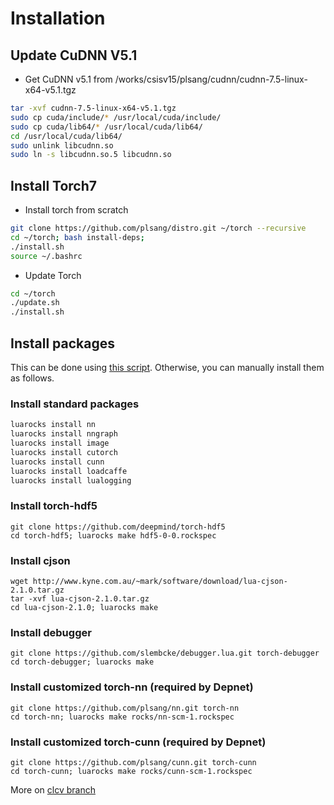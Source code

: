 # Installation

## Update CuDNN V5.1
  - Get CuDNN v5.1 from /works/csisv15/plsang/cudnn/cudnn-7.5-linux-x64-v5.1.tgz
    
  ```bash
  tar -xvf cudnn-7.5-linux-x64-v5.1.tgz
  sudo cp cuda/include/* /usr/local/cuda/include/
  sudo cp cuda/lib64/* /usr/local/cuda/lib64/
  cd /usr/local/cuda/lib64/
  sudo unlink libcudnn.so
  sudo ln -s libcudnn.so.5 libcudnn.so
  ```
  
## Install Torch7
  - Install torch from scratch
  
  ```bash
  git clone https://github.com/plsang/distro.git ~/torch --recursive
  cd ~/torch; bash install-deps;
  ./install.sh
  source ~/.bashrc
  ```
  - Update Torch
  
  ```bash
  cd ~/torch
  ./update.sh
  ./install.sh
  ```
  
## Install packages
This can be done using [this script](https://github.com/mynlp/depnet/blob/clcv/install_deps.sh). Otherwise, you can manually install them as follows.

### Install standard packages

  ```bash
  luarocks install nn
  luarocks install nngraph
  luarocks install image
  luarocks install cutorch
  luarocks install cunn
  luarocks install loadcaffe
  luarocks install lualogging
  ```
### Install torch-hdf5
  ```
  git clone https://github.com/deepmind/torch-hdf5
  cd torch-hdf5; luarocks make hdf5-0-0.rockspec
  ```
### Install cjson
  ```
  wget http://www.kyne.com.au/~mark/software/download/lua-cjson-2.1.0.tar.gz
  tar -xvf lua-cjson-2.1.0.tar.gz
  cd lua-cjson-2.1.0; luarocks make
  ```
### Install debugger 
  ```
  git clone https://github.com/slembcke/debugger.lua.git torch-debugger
  cd torch-debugger; luarocks make
  ```
### Install customized torch-nn (required by Depnet)
  ```
  git clone https://github.com/plsang/nn.git torch-nn
  cd torch-nn; luarocks make rocks/nn-scm-1.rockspec
  ```
### Install customized torch-cunn (required by Depnet)
  ```
  git clone https://github.com/plsang/cunn.git torch-cunn
  cd torch-cunn; luarocks make rocks/cunn-scm-1.rockspec
  ```
  
More on [clcv branch](https://github.com/mynlp/depnet/tree/clcv)
